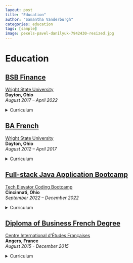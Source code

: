 ```yaml
---
layout: post
title: "Education"
author: "Samantha Vanderburgh"
categories: education
tags: [sample]
image: pexels-pavel-danilyuk-7942430-resized.jpg
---
```

<h1> Education </h1>

## [BSB Finance](https://business.wright.edu/finance-and-financial-services/bachelor-of-science-in-business-finance-major)
<i class="fa-solid fa-school"></i> [Wright State University](https://www.wright.edu/) <br>
<i class="fa-solid fa-location-pin"></i> **Dayton, Ohio** <br>
<i class="fa-regular fa-calendar-days"></i> *August 2017 – April 2022* <br>

<details><summary>Curriculum</summary>
<p>
■ Financial Analysis <br>
■ Financial Reporting <br>
■ Accounting <br>
■ Business Analysis <br>
■ Data Analytics <br>
■ General Educational Requirements <br>
</p>
</details>  

## [BA French](https://liberal-arts.wright.edu/social-sciences-and-international-studies/bachelor-of-arts-in-french)
<i class="fa-solid fa-school"></i> [Wright State University](https://www.wright.edu/) <br>
<i class="fa-solid fa-location-pin"></i> **Dayton, Ohio** <br>
<i class="fa-regular fa-calendar-days"></i> *August 2012 – April 2017* <br>

<details><summary>Curriculum</summary>
<p>
■ French Language <br>
■ French Art History <br>
■ French History <br>
■ French Political Science <br>
■ Extracurricular Courses <br>
■ Arabic Language Minor <br>
■ General Education Requirements <br>
</p>
</details>  

## [Full-stack Java Application Bootcamp](https://www.techelevator.com/)
<i class="fa-solid fa-school"></i> [Tech Elevator Coding Bootcamp](https://www.techelevator.com/) <br>
<i class="fa-solid fa-location-pin"></i> **Cincinnati, Ohio** <br>
<i class="fa-regular fa-calendar-days"></i> *September 2022 – December 2022* <br>

<details><summary>Curriculum</summary>
<p>
■ Java Programming <br>
■ SQL Databases <br>
■ JavaScript <br>
■ SpringBoot <br>
■ HTML, CSS, and Git <br>
■ Vue.js, IntelliJ <br>
■ Unit Testing (JUnit), E/R diagrams, Integration Testing <br>
</p>
 
</details>  

## [Diploma of Business French Degree](https://www.cidef.uco.fr/navigation/academics/certifications/certificates-7821.kjsp)
<i class="fa-solid fa-school"></i> [Centre International d'Études Françaises](https://www.cidef.uco.fr/) <br>
<i class="fa-solid fa-location-pin"></i> **Angers, France** <br>
<i class="fa-regular fa-calendar-days"></i> *August 2015 - December 2015* <br>

<details><summary>Curriculum</summary>
<p>
■ French Language <br>
■ French Art History <br>
■ French History <br>
■ French Political Science <br>
■ Extracurricular Courses <br>
■ C1 Level <br>
</p>
</details>
